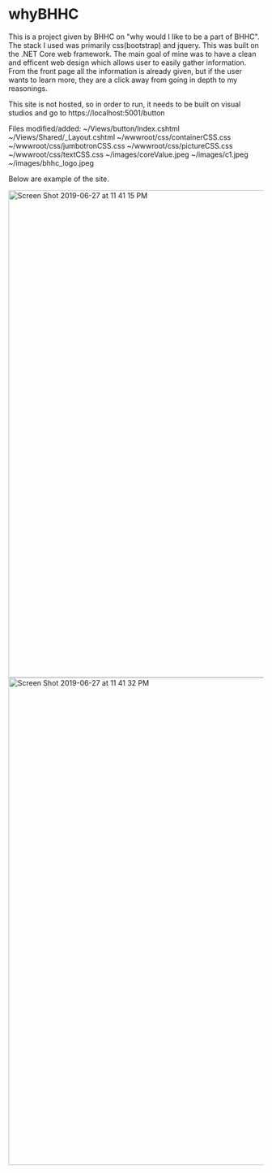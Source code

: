 # whyBHHC

This is a project given by BHHC on "why would I like to be a part of BHHC". The stack I used was primarily css(bootstrap) and jquery. This was built on the .NET Core web framework. The main goal of mine was to have a clean and efficent web design which allows user to easily gather information. From the front page all the information is already given, but if the user wants to learn more, they are a click away from going in depth to my reasonings.

This site is not hosted, so in order to run, it needs to be built on visual studios and go to https://localhost:5001/button

Files modified/added: 
~/Views/button/Index.cshtml
~/Views/Shared/_Layout.cshtml
~/wwwroot/css/containerCSS.css
~/wwwroot/css/jumbotronCSS.css
~/wwwroot/css/pictureCSS.css
~/wwwroot/css/textCSS.css
~/images/coreValue.jpeg
~/images/c1.jpeg
~/images/bhhc_logo.jpeg



Below are example of the site.

<img width="960" alt="Screen Shot 2019-06-27 at 11 41 15 PM" src="https://user-images.githubusercontent.com/52301115/60322792-300d3880-9935-11e9-923c-fdf9f7c15961.png">
<img width="960" alt="Screen Shot 2019-06-27 at 11 41 32 PM" src="https://user-images.githubusercontent.com/52301115/60322869-62b73100-9935-11e9-9b2e-632230a4a951.png">
